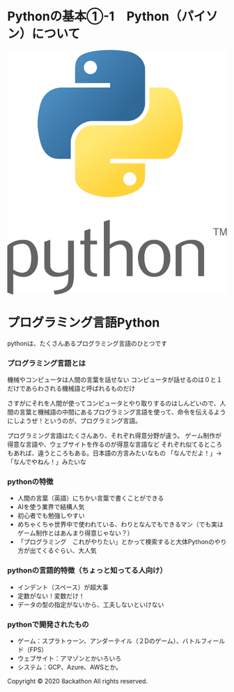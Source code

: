 # Pythonの基本①-1　Python（パイソン）について

![image.png](image.png)

# プログラミング言語Python

pythonは、たくさんあるプログラミング言語のひとつです

### プログラミング言語とは

機械やコンピュータは人間の言葉を話せない
コンピュータが話せるのは０と１だけであらわされる機械語と呼ばれるものだけ

さすがにそれを人間が使ってコンピュータとやり取りするのはしんどいので、人間の言葉と機械語の中間にあるプログラミング言語を使って、命令を伝えるようにしようぜ！というのが、プログラミング言語。

プログラミング言語はたくさんあり、それぞれ得意分野が違う。
ゲーム制作が得意な言語や、ウェブサイトを作るのが得意な言語など
それぞれ似てるところもあれば、違うところもある。日本語の方言みたいなもの
「なんでだよ！」→「なんでやねん！」みたいな

### pythonの特徴

- 人間の言葉（英語）にちかい言葉で書くことができる
- AIを使う業界で結構人気
- 初心者でも勉強しやすい
- めちゃくちゃ世界中で使われている、わりとなんでもできるマン（でも実はゲーム制作とはあんまり得意じゃない？）
- 「プログラミング　これがやりたい」とかって検索すると大体Pythonのやり方が出てくるぐらい、大人気

### pythonの言語的特徴（ちょっと知ってる人向け）

- インデント（スペース）が超大事
- 定数がない！変数だけ！
- データの型の指定がないから、工夫しないといけない

### pythonで開発されたもの

- ゲーム：スプラトゥーン、アンダーテイル（２Dのゲーム）、バトルフィールド（FPS）
- ウェブサイト：アマゾンとかいろいろ
- システム：GCP、Azure、AWSとか。

Copyright © 2020 8ackathon All rights reserved.